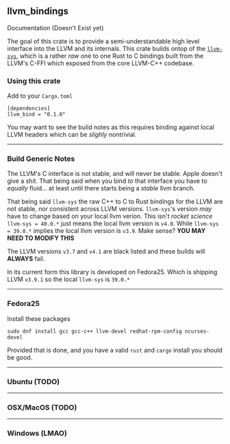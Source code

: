 llvm_bindings
---

Documentation (Doesn't Exist yet)

The goal of this crate is to provide a semi-understandable high level interface into the LLVM and its internals. This
crate builds ontop of the [`llvm-sys`](https://bitbucket.org/tari/llvm-sys.rs), which is a rather _raw_ one to one Rust
to C bindings built from the LLVM's C-FFI which exposed from the core LLVM-C++ codebase.


### Using this crate

Add to your `Cargo.toml`

```
[dependencies]
llvm_bind = "0.1.0"
```

You may want to see the build notes as this requires binding against local LLVM headers which can be _slighly_ nontrivial.

---

### Build Generic Notes

The LLVM's C interface is not stable, and will never be stable. Apple doesn't give a shit. That being said when you
bind _to_ that interface you have to _equally_ fluid... at least until there starts being a _stable_ llvm branch.

That being said `llvm-sys` the raw C++ to C to Rust bindings for the LLVM are not stable, nor consistent across
LLVM versions. `llvm-sys`'s version _may_ have to change based on your local llvm verion. This isn't _rocket science_
`llvm-sys = 40.0.*` just means the local llvm version is `v4.0`. While `llvm-sys = 39.0.*` implies the local llvm version
is `v3.9`. Make sense? **YOU MAY NEED TO MODIFY THIS**

The LLVM versions `v3.7` and `v4.1` are black listed and these builds will **ALWAYS** fail.

In its current form this library is developed on Fedora25. Which is shipping LLVM `v3.9.1` so the local `llvm-sys` is `39.0.*`

---

### Fedora25

Install these packages

```
sudo dnf install gcc gcc-c++ llvm-devel redhat-rpm-config ncurses-devel
```

Provided that is done, and you have a valid `rust` and `cargo` install you should be good.

---

### Ubuntu (TODO)

----

### OSX/MacOS (TODO)

---

### Windows (LMAO)


